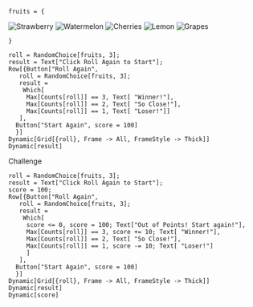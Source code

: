 `fruits = {`

![Strawberry](images/strawberry.png)
![Watermelon](images/watermelon.png)
![Cherries](images/cherries.png)
![Lemon](images/lemon.png)
![Grapes](images/grapes.png)

`}`
```
roll = RandomChoice[fruits, 3];
result = Text["Click Roll Again to Start"];
Row[{Button["Roll Again",
   roll = RandomChoice[fruits, 3];
   result =
    Which[
     Max[Counts[roll]] == 3, Text[ "Winner!"],
     Max[Counts[roll]] == 2, Text[ "So Close!"],
     Max[Counts[roll]] == 1, Text[ "Loser!"]]
   ],
  Button["Start Again", score = 100]
  }]
Dynamic[Grid[{roll}, Frame -> All, FrameStyle -> Thick]]
Dynamic[result]
```

Challenge

```
roll = RandomChoice[fruits, 3];
result = Text["Click Roll Again to Start"];
score = 100;
Row[{Button["Roll Again",
   roll = RandomChoice[fruits, 3];
   result =
    Which[
     score <= 0, score = 100; Text["Out of Points! Start again!"],
     Max[Counts[roll]] == 3, score += 10; Text[ "Winner!"],
     Max[Counts[roll]] == 2, Text[ "So Close!"],
     Max[Counts[roll]] == 1, score -= 10; Text[ "Loser!"]
     ]
   ],
  Button["Start Again", score = 100]
  }]
Dynamic[Grid[{roll}, Frame -> All, FrameStyle -> Thick]]
Dynamic[result]
Dynamic[score]
```